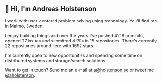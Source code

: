 ## 👋 Hi, I'm Andreas Holstenson

I work with user-centered problem solving using technology. You'll find me in 
Malmö, Sweden. 

I enjoy building things and over the years I've pushed 4218
commits, opened 27 issues and submitted 4 PRs in 
15 repositories. There's currently 
22 repositories around here with 1692 stars.

I'm currently open to new opportunities and spending some time on distributed
systems and storage/search solutions.

Want to get in touch? Send me an e-mail at [a@holstenson.se](mailto:a@holstenson.se) 
or tweet me [@aholstenson](https://twitter.com/aholstenson).
